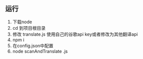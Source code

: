 ## 运行

1. 下载node
2. cd 到项目根目录
3. 修改 translate.js 使用自己的谷歌api key或者修改为其他翻译api
4. npm i
5. 在config.json中配置
6. node scanAndTranslate .js
